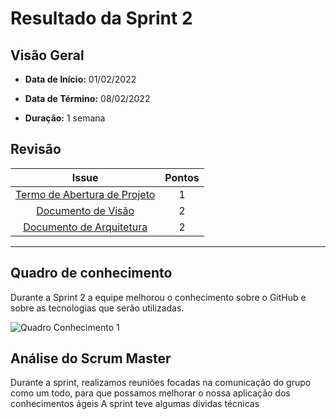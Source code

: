 # Resultado da Sprint 2

## Visão Geral

- **Data de Início:** 01/02/2022

- **Data de Término:** 08/02/2022

- **Duração:** 1 semana

## Revisão

|                                      Issue                                       | Pontos |
| :------------------------------------------------------------------------------: | :----: |
| [Termo de Abertura de Projeto](https://github.com/fga-eps-mds/Tema-02/issues/10) |   1    |
|      [Documento de Visão](https://github.com/fga-eps-mds/Tema-02/issues/11)      |   2    |
|   [Documento de Arquitetura](https://github.com/fga-eps-mds/Tema-02/issues/12)   |   2    |

---

## Quadro de conhecimento

Durante a Sprint 2 a equipe melhorou o conhecimento sobre o GitHub e sobre as tecnologias que serão utilizadas.

![Quadro Conhecimento 1](../../assets/quadroConhecimento2.png "Sprint 2 - Quadro de Conhecimento")

## Análise do Scrum Master

Durante a sprint, realizamos reuniões focadas na comunicação do grupo como um todo, para que possamos melhorar o nossa aplicação dos conhecimentos ágeis
A sprint teve algumas dívidas técnicas
